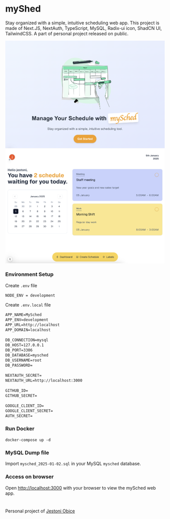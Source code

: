 # myShed

Stay organized with a simple, intuitive scheduling web app. This project is made of Next.JS, NextAuth, TypeScript, MySQL, Radix-ui icon, ShadCN UI, TailwindCSS. A part of personal project released on public.

![Getting Started](./public/sc1.png)
![Getting Started](./public/sc2.png)

### Environment Setup

Create `.env` file

```
NODE_ENV = development
```

Create `.env.local` file

```
APP_NAME=MySched
APP_ENV=development
APP_URL=http://localhost
APP_DOMAIN=localhost

DB_CONNECTION=mysql
DB_HOST=127.0.0.1
DB_PORT=3306
DB_DATABASE=mysched
DB_USERNAME=root
DB_PASSWORD=

NEXTAUTH_SECRET=
NEXTAUTH_URL=http://localhost:3000

GITHUB_ID=
GITHUB_SECRET=

GOOGLE_CLIENT_ID=
GOOGLE_CLIENT_SECRET=
AUTH_SECRET=
```

### Run Docker

`docker-compose up -d`

### MySQL Dump file

Import `mysched_2025-01-02.sql` in your MySQL `mysched` database.

### Access on browser

Open [http://localhost:3000](http://localhost:3000) with your browser to view the mySched web app.

#

Personal project of
[Jestoni Obice](https://jestoni.vercel.app)
